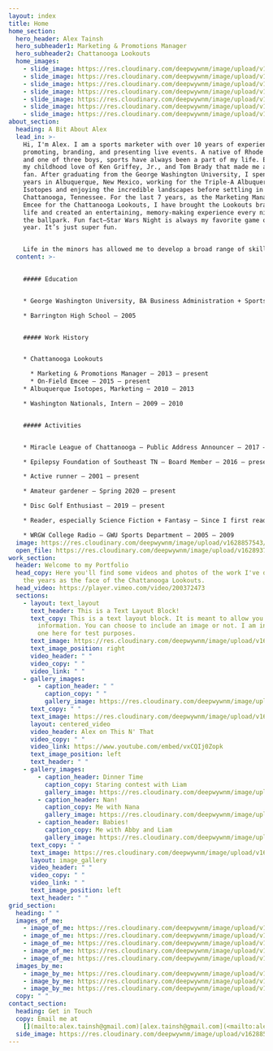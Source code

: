 ```yaml
---
layout: index
title: Home
home_section:
  hero_header: Alex Tainsh
  hero_subheader1: Marketing & Promotions Manager
  hero_subheader2: Chattanooga Lookouts
  home_images:
    - slide_image: https://res.cloudinary.com/deepwywnm/image/upload/v1628856745/Alex%27s%20Site/DSC_0366-scaled_dnyh10.jpg
    - slide_image: https://res.cloudinary.com/deepwywnm/image/upload/v1628856719/Alex%27s%20Site/Alex-and-Abby-scaled_nxetxz.jpg
    - slide_image: https://res.cloudinary.com/deepwywnm/image/upload/v1628856693/Alex%27s%20Site/Alex-and-Liam-scaled_jvafnp.jpg
    - slide_image: https://res.cloudinary.com/deepwywnm/image/upload/v1628856665/Alex%27s%20Site/Alex-and-Nick-at-Notch-Brewery-scaled_ksbypy.jpg
    - slide_image: https://res.cloudinary.com/deepwywnm/image/upload/v1628856633/Alex%27s%20Site/Alex-at-Fenway-scaled_gyecix.jpg
    - slide_image: https://res.cloudinary.com/deepwywnm/image/upload/v1628856597/Alex%27s%20Site/Alex-Abby-and-Liam-scaled_sx4gnt.jpg
    - slide_image: https://res.cloudinary.com/deepwywnm/image/upload/v1628856554/Alex%27s%20Site/Alex-and-Nana-scaled_ursxda.jpg
about_section:
  heading: A Bit About Alex
  lead_in: >-
    Hi, I'm Alex. I am a sports marketer with over 10 years of experience
    promoting, branding, and presenting live events. A native of Rhode Island
    and one of three boys, sports have always been a part of my life. But it was
    my childhood love of Ken Griffey, Jr., and Tom Brady that made me a lifelong
    fan. After graduating from the George Washington University, I spent a few
    years in Albuquerque, New Mexico, working for the Triple-A Albuquerque
    Isotopes and enjoying the incredible landscapes before settling in beautiful
    Chattanooga, Tennessee. For the last 7 years, as the Marketing Manager and
    Emcee for the Chattanooga Lookouts, I have brought the Lookouts brand to
    life and created an entertaining, memory-making experience every night at
    the ballpark. Fun fact—Star Wars Night is always my favorite game of the
    year. It’s just super fun.


    Life in the minors has allowed me to develop a broad range of skills, including game presentation, graphic design and photography, social media marketing, and partner fulfillment. I understand how all these things work together to create a team's overall identity. Chattanooga has been the perfect place to grow, and it’s been awesome becoming a member of this community. I love to be active and am a life-long runner who recently discovered that long distances are actually more fun. I have now completed three half marathons, and hopefully soon I can update this to include "and one marathon." If you are at a Lookouts game or checking out the Chattanooga Miracle League, be sure to say “Hi.”
  content: >-
    

    ##### Education


    * George Washington University, BA Business Administration + Sports Marketing — 2005-2009

    * Barrington High School – 2005


    ##### Work History


    * Chattanooga Lookouts

      * Marketing & Promotions Manager — 2013 – present
      * On-Field Emcee — 2015 – present
    * Albuquerque Isotopes, Marketing — 2010 – 2013

    * Washington Nationals, Intern — 2009 – 2010


    ##### Activities


    * Miracle League of Chattanooga — Public Address Announcer — 2017 – present

    * Epilepsy Foundation of Southeast TN — Board Member — 2016 – present

    * Active runner — 2001 – present

    * Amateur gardener — Spring 2020 – present

    * Disc Golf Enthusiast — 2019 – present

    * Reader, especially Science Fiction + Fantasy — Since I first read Harry Potter – present

    * WRGW College Radio — GWU Sports Department — 2005 – 2009
  image: https://res.cloudinary.com/deepwywnm/image/upload/v1628857543/Alex%27s%20Site/alex-patriotic-scaled_kykeus.jpg
  open_file: https://res.cloudinary.com/deepwywnm/image/upload/v1628937952/Alex%27s%20Site/Nursing_Re%CC%81sume%CC%81_Fancy_ks3bxi.pdf
work_section:
  header: Welcome to my Portfolio
  head_copy: Here you'll find some videos and photos of the work I've done over
    the years as the face of the Chattanooga Lookouts.
  head_video: https://player.vimeo.com/video/200372473
  sections:
    - layout: text_layout
      text_header: This is a Text Layout Block!
      text_copy: This is a text layout block. It is meant to allow you to give more
        information. You can choose to include an image or not. I am including
        one here for test purposes.
      text_image: https://res.cloudinary.com/deepwywnm/image/upload/v1628856719/Alex%27s%20Site/Alex-and-Abby-scaled_nxetxz.jpg
      text_image_position: right
      video_header: " "
      video_copy: " "
      video_link: " "
    - gallery_images:
        - caption_header: " "
          caption_copy: " "
          gallery_image: https://res.cloudinary.com/deepwywnm/image/upload/v1628858085/Alex%27s%20Site/Sketch-of-Alex-scaled_kr9lsp.webp
      text_copy: " "
      text_image: https://res.cloudinary.com/deepwywnm/image/upload/v1628858085/Alex%27s%20Site/Sketch-of-Alex-scaled_kr9lsp.webp
      layout: centered_video
      video_header: Alex on This N' That
      video_copy: " "
      video_link: https://www.youtube.com/embed/vxCQIj0Zopk
      text_image_position: left
      text_header: " "
    - gallery_images:
        - caption_header: Dinner Time
          caption_copy: Staring contest with Liam
          gallery_image: https://res.cloudinary.com/deepwywnm/image/upload/v1628856693/Alex%27s%20Site/Alex-and-Liam-scaled_jvafnp.jpg
        - caption_header: Nan!
          caption_copy: Me with Nana
          gallery_image: https://res.cloudinary.com/deepwywnm/image/upload/v1628856554/Alex%27s%20Site/Alex-and-Nana-scaled_ursxda.jpg
        - caption_header: Babies!
          caption_copy: Me with Abby and Liam
          gallery_image: https://res.cloudinary.com/deepwywnm/image/upload/v1628856597/Alex%27s%20Site/Alex-Abby-and-Liam-scaled_sx4gnt.jpg
      text_copy: " "
      text_image: https://res.cloudinary.com/deepwywnm/image/upload/v1628858085/Alex%27s%20Site/Sketch-of-Alex-scaled_kr9lsp.webp
      layout: image_gallery
      video_header: " "
      video_copy: " "
      video_link: " "
      text_image_position: left
      text_header: " "
grid_section:
  heading: " "
  images_of_me:
    - image_of_me: https://res.cloudinary.com/deepwywnm/image/upload/v1628857543/Alex%27s%20Site/alex-patriotic-scaled_kykeus.jpg
    - image_of_me: https://res.cloudinary.com/deepwywnm/image/upload/v1628856745/Alex%27s%20Site/DSC_0366-scaled_dnyh10.jpg
    - image_of_me: https://res.cloudinary.com/deepwywnm/image/upload/v1628856719/Alex%27s%20Site/Alex-and-Abby-scaled_nxetxz.jpg
    - image_of_me: https://res.cloudinary.com/deepwywnm/image/upload/v1628856693/Alex%27s%20Site/Alex-and-Liam-scaled_jvafnp.jpg
    - image_of_me: https://res.cloudinary.com/deepwywnm/image/upload/v1628856665/Alex%27s%20Site/Alex-and-Nick-at-Notch-Brewery-scaled_ksbypy.jpg
  images_by_me:
    - image_by_me: https://res.cloudinary.com/deepwywnm/image/upload/v1628856633/Alex%27s%20Site/Alex-at-Fenway-scaled_gyecix.jpg
    - image_by_me: https://res.cloudinary.com/deepwywnm/image/upload/v1628856597/Alex%27s%20Site/Alex-Abby-and-Liam-scaled_sx4gnt.jpg
    - image_by_me: https://res.cloudinary.com/deepwywnm/image/upload/v1628856554/Alex%27s%20Site/Alex-and-Nana-scaled_ursxda.jpg
  copy: " "
contact_section:
  heading: Get in Touch
  copy: Email me at
    [](mailto:alex.tainsh@gmail.com)[alex.tainsh@gmail.com](<mailto:alex.tainsh@gmail.com>).
  side_image: https://res.cloudinary.com/deepwywnm/image/upload/v1628858085/Alex%27s%20Site/Sketch-of-Alex-scaled_kr9lsp.webp
---
```

